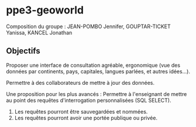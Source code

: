 ﻿# ppe3-geoworld
Composition du groupe : JEAN-POMBO Jennifer, GOUPTAR-TICKET Yanissa, KANCEL Jonathan

## Objectifs
Proposer une interface de consultation agréable,
ergonomique (vue des données par continents, pays,
capitales, langues parlées, et autres idées...).

Permettre à des collaborateurs de mettre à jour des données.

Une proposition pour les plus avancés :
Permettre à l'enseignant de mettre au point des requêtes
d'interrogation personnalisées (SQL SELECT).
  1. Les requêtes pourront être sauvegardées et nommées.
  2. Les requêtes pourront avoir une portée publique ou 
    privée.
